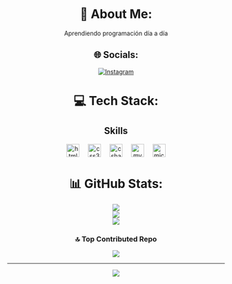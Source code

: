 <div align="center">
  
  # 💫 About Me:
  Aprendiendo programación día a día 

</div>
<div align="center">

## 🌐 Socials:
[![Instagram](https://img.shields.io/badge/Instagram-%23E4405F.svg?logo=Instagram&logoColor=white)](https://instagram.com/juanelv) 

</div>
<div align="center">

# 💻 Tech Stack:
  <h2>Skills</h2>
  <img src="https://cdn.jsdelivr.net/gh/devicons/devicon/icons/html5/html5-original.svg" height="30" alt="html5 logo"  />
  <img width="12" />
  <img src="https://cdn.jsdelivr.net/gh/devicons/devicon/icons/css3/css3-original.svg" height="30" alt="css3 logo"  />
  <img width="12" />
  <img src="https://cdn.jsdelivr.net/gh/devicons/devicon/icons/csharp/csharp-original.svg" height="30" alt="csharp logo"  />
  <img width="12" />
  <img src="https://cdn.jsdelivr.net/gh/devicons/devicon/icons/mysql/mysql-original.svg" height="30" alt="mysql logo"  />
  <img width="12" />
  <img src="https://cdn.jsdelivr.net/gh/devicons/devicon/icons/microsoftsqlserver/microsoftsqlserver-plain.svg" height="30" alt="microsoftsqlserver logo"  />
  
</div>
<div align="center">
  
# 📊 GitHub Stats:
![](https://github-readme-stats.vercel.app/api?username=mckenziev&theme=tokyonight&hide_border=true&include_all_commits=true&count_private=false)<br/>
![](https://github-readme-streak-stats.herokuapp.com/?user=mckenziev&theme=tokyonight&hide_border=true)<br/>
![](https://github-readme-stats.vercel.app/api/top-langs/?username=mckenziev&theme=tokyonight&hide_border=true&include_all_commits=true&count_private=true&layout=compact)

</div>
<div align="center">

### 🔝 Top Contributed Repo
![](https://github-contributor-stats.vercel.app/api?username=mckenziev&limit=5&theme=dark&combine_all_yearly_contributions=true)

---
[![](https://visitcount.itsvg.in/api?id=mckenziev&icon=0&color=0)](https://visitcount.itsvg.in)

</div>
